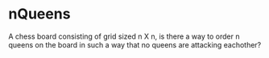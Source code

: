 # nQueens
A chess board consisting of grid sized n X n, is there a way to order n queens on the board in such a way that no queens are attacking eachother?
